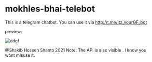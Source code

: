 # mokhles-bhai-telebot

This is a telegram chatbot.
You can use it via http://t.me/itz_yourGF_bot

preview:

![ddgf](https://user-images.githubusercontent.com/59929433/113774658-5f2b1d80-9749-11eb-8314-d3ad74055a63.jpg)

@Shakib Hossen Shanto 2021
Note: The API is also visible . I know you wont misuse it.



